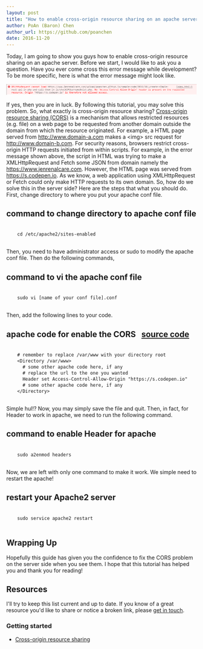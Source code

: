 ```yaml
---
layout: post
title: "How to enable cross-origin resource sharing on an apache server?"
author: PoAn (Baron) Chen
author_url: https://github.com/poanchen
date: 2016-11-20
---
```

Today, I am going to show you guys how to enable cross-origin resource sharing on an apache server. Before we start, I would like to ask you a question. Have you ever come cross this error message while development? To be more specific, here is what the error message might look like.

<img src="/img/2016/11/20/how-to-enable-cross-origin-resource-sharing-on-an-apache-server/example of error message for cors.PNG" alt="An example of error message of CORS"><br>

If yes, then you are in luck. By following this tutorial, you may solve this problem. So, what exactly is cross-origin resource sharing? [Cross-origin resource sharing (CORS)](https://www.w3.org/TR/cors/) is a mechanism that allows restricted resources (e.g. file) on a web page to be requested from another domain outside the domain from which the resource originated. For example, a HTML page served from http://www.domain-a.com makes a &lt;img&gt; src request for http://www.domain-b.com. For security reasons, browsers restrict cross-origin HTTP requests initiated from within scripts. For example, in the error message shown above, the script in HTML was trying to make a XMLHttpRequest and Fetch some JSON from domain namely the https://www.jenrenalcare.com. However, the HTML page was served from https://s.codepen.io. As we know, a web application using XMLHttpRequest or Fetch could only make HTTP requests to its own domain. So, how do we solve this in the server side? Here are the steps that what you should do.
First, change directory to where you put your apache conf file.

## command to change directory to apache conf file

<pre>
  <code class="bash">
    cd /etc/apache2/sites-enabled
  </code>
</pre>
Then, you need to have administrator access or sudo to modify the apache conf file. Then do the following commands,

## command to vi the apache conf file

<pre>
  <code class="bash">
    sudo vi [name of your conf file].conf
  </code>
</pre>
Then, add the following lines to your code.

## apache code for enable the CORS &nbsp;&nbsp;<a href="https://github.com/poanchen/code-for-blog/blob/master/2016/11/20/how-to-enable-cross-origin-resource-sharing-on-an-apache-server/000-default-le-ssl.conf" target="_blank">source code</a>

<pre>
  <code class="apache">
    # remember to replace /var/www with your directory root
    &lt;Directory /var/www&gt;
      # some other apache code here, if any
      # replace the url to the one you wanted
      Header set Access-Control-Allow-Origin "https://s.codepen.io"
      # some other apache code here, if any
    &lt;/Directory&gt;
  </code>
</pre>
Simple hul!? Now, you may simply save the file and quit. Then, in fact, for Header to work in apache, we need to run the following command.

## command to enable Header for apache

<pre>
  <code class="bash">
    sudo a2enmod headers
  </code>
</pre>
Now, we are left with only one command to make it work. We simple need to restart the apache!

## restart your Apache2 server

<pre>
  <code class="html">
    sudo service apache2 restart
  </code>
</pre>

## Wrapping Up

Hopefully this guide has given you the confidence to fix the CORS problem on the server side when you see them. I hope that this tutorial has helped you and thank you for reading!

## Resources

I'll try to keep this list current and up to date. If you know of a great resource you'd like to share or notice a broken link, please [get in touch](https://github.com/poanchen).

### Getting started

* [Cross-origin resource sharing](https://en.wikipedia.org/wiki/Cross-origin_resource_sharing)
